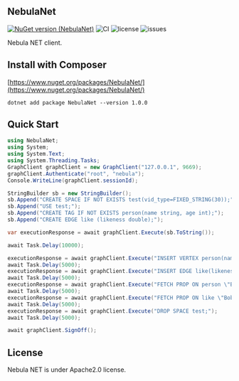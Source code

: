 ## NebulaNet
[![NuGet version (NebulaNet)](https://img.shields.io/nuget/v/NebulaNet.svg?style=flat-square)](https://www.nuget.org/packages/NebulaNet/)
![CI](https://github.com/shyboylpf/nebula-net/workflows/E2E/badge.svg)
![license](https://img.shields.io/badge/license-Apache%202.0-green.svg)
![issues](https://img.shields.io/github/issues/shyboylpf/nebula-net.svg)

Nebula NET client.

## Install with Composer

[https://www.nuget.org/packages/NebulaNet/](https://www.nuget.org/packages/NebulaNet/)
```shell
dotnet add package NebulaNet --version 1.0.0
```

## Quick Start

```csharp
using NebulaNet;
using System;
using System.Text;
using System.Threading.Tasks;
GraphClient graphClient = new GraphClient("127.0.0.1", 9669);
graphClient.Authenticate("root", "nebula");
Console.WriteLine(graphClient.sessionId);

StringBuilder sb = new StringBuilder();
sb.Append("CREATE SPACE IF NOT EXISTS test(vid_type=FIXED_STRING(30));");
sb.Append("USE test;");
sb.Append("CREATE TAG IF NOT EXISTS person(name string, age int);");
sb.Append("CREATE EDGE like (likeness double);");

var executionResponse = await graphClient.Execute(sb.ToString());

await Task.Delay(10000);

executionResponse = await graphClient.Execute("INSERT VERTEX person(name, age) VALUES \"Bob\":(\"Bob\", 10), \"Lily\":(\"Lily\", 9);");
await Task.Delay(5000);
executionResponse = await graphClient.Execute("INSERT EDGE like(likeness) VALUES \"Bob\"->\"Lily\":(80.0);");
await Task.Delay(5000);
executionResponse = await graphClient.Execute("FETCH PROP ON person \"Bob\" YIELD vertex as node;");
await Task.Delay(5000);
executionResponse = await graphClient.Execute("FETCH PROP ON like \"Bob\"->\"Lily\" YIELD edge as e;");
await Task.Delay(5000);
executionResponse = await graphClient.Execute("DROP SPACE test;");
await Task.Delay(5000);

await graphClient.SignOff();
```

## License

Nebula NET is under Apache2.0 license.